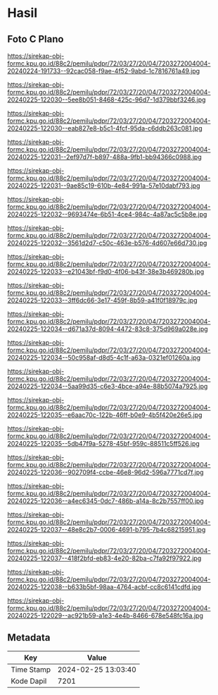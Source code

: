 # Hasil

## Foto C Plano

https://sirekap-obj-formc.kpu.go.id/88c2/pemilu/pdpr/72/03/27/20/04/7203272004004-20240224-191733--92cac058-f9ae-4f52-9abd-1c7816761a49.jpg

https://sirekap-obj-formc.kpu.go.id/88c2/pemilu/pdpr/72/03/27/20/04/7203272004004-20240225-122030--5ee8b051-8468-425c-96d7-1d379bbf3246.jpg

https://sirekap-obj-formc.kpu.go.id/88c2/pemilu/pdpr/72/03/27/20/04/7203272004004-20240225-122030--eab827e8-b5c1-4fcf-95da-c6ddb263c081.jpg

https://sirekap-obj-formc.kpu.go.id/88c2/pemilu/pdpr/72/03/27/20/04/7203272004004-20240225-122031--2ef97d7f-b897-488a-9fb1-bb94366c0988.jpg

https://sirekap-obj-formc.kpu.go.id/88c2/pemilu/pdpr/72/03/27/20/04/7203272004004-20240225-122031--9ae85c19-610b-4e84-991a-57e10dabf793.jpg

https://sirekap-obj-formc.kpu.go.id/88c2/pemilu/pdpr/72/03/27/20/04/7203272004004-20240225-122032--9693474e-6b51-4ce4-984c-4a87ac5c5b8e.jpg

https://sirekap-obj-formc.kpu.go.id/88c2/pemilu/pdpr/72/03/27/20/04/7203272004004-20240225-122032--3561d2d7-c50c-463e-b576-4d607e66d730.jpg

https://sirekap-obj-formc.kpu.go.id/88c2/pemilu/pdpr/72/03/27/20/04/7203272004004-20240225-122033--e21043bf-f9d0-4f06-b43f-38e3b469280b.jpg

https://sirekap-obj-formc.kpu.go.id/88c2/pemilu/pdpr/72/03/27/20/04/7203272004004-20240225-122033--3ff6dc66-3e17-459f-8b59-a41f0f18979c.jpg

https://sirekap-obj-formc.kpu.go.id/88c2/pemilu/pdpr/72/03/27/20/04/7203272004004-20240225-122034--d671a37d-8094-4472-83c8-375d969a028e.jpg

https://sirekap-obj-formc.kpu.go.id/88c2/pemilu/pdpr/72/03/27/20/04/7203272004004-20240225-122034--50c958af-d8d5-4c1f-a63a-0321ef01260a.jpg

https://sirekap-obj-formc.kpu.go.id/88c2/pemilu/pdpr/72/03/27/20/04/7203272004004-20240225-122034--5aa99d35-c6e3-4bce-a94e-88b5074a7925.jpg

https://sirekap-obj-formc.kpu.go.id/88c2/pemilu/pdpr/72/03/27/20/04/7203272004004-20240225-122035--e6aac70c-122b-46ff-b0e9-4b5f420e26e5.jpg

https://sirekap-obj-formc.kpu.go.id/88c2/pemilu/pdpr/72/03/27/20/04/7203272004004-20240225-122035--5db47f9a-5278-45bf-959c-88511c5ff526.jpg

https://sirekap-obj-formc.kpu.go.id/88c2/pemilu/pdpr/72/03/27/20/04/7203272004004-20240225-122036--902709f4-ccbe-46e8-96d2-596a7771cd7f.jpg

https://sirekap-obj-formc.kpu.go.id/88c2/pemilu/pdpr/72/03/27/20/04/7203272004004-20240225-122036--a4ec6345-0dc7-486b-a14a-8c2b7557ff00.jpg

https://sirekap-obj-formc.kpu.go.id/88c2/pemilu/pdpr/72/03/27/20/04/7203272004004-20240225-122037--48e8c2b7-0006-4691-b795-7b4c68215951.jpg

https://sirekap-obj-formc.kpu.go.id/88c2/pemilu/pdpr/72/03/27/20/04/7203272004004-20240225-122037--418f2bfd-eb83-4e20-82ba-c7fa92f97922.jpg

https://sirekap-obj-formc.kpu.go.id/88c2/pemilu/pdpr/72/03/27/20/04/7203272004004-20240225-122038--b633b5bf-98aa-4764-acbf-cc8c6141cdfd.jpg

https://sirekap-obj-formc.kpu.go.id/88c2/pemilu/pdpr/72/03/27/20/04/7203272004004-20240225-122029--ac921b59-a1e3-4e4b-8466-678e548fc16a.jpg


## Metadata

| Key        | Value               |
| ---------- | ------------------- |
| Time Stamp | 2024-02-25 13:03:40 |
| Kode Dapil | 7201                |



